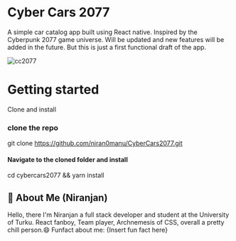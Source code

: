 
# Cyber Cars 2077 

A simple car catalog app built using React native. Inspired by the Cyberpunk 2077 game universe. 
Will be updated and new features will be added in the future. 
But this is just a first functional draft of the app. 


![cc2077](https://user-images.githubusercontent.com/11633823/165300240-20a0af8f-9d66-41fb-877c-82c30c1bcd53.gif)

# Getting started

Clone and install 

### clone the repo

 git clone https://github.com/niran0manu/CyberCars2077.git

#### Navigate to the cloned folder and install  

 cd cybercars2077 && yarn install 


## 🚀 About Me (Niranjan)
Hello, there I'm Niranjan a full stack developer and student at the University of Turku.
React fanboy, Team player, Archnemesis of CSS, overall a pretty chill person.😄
Funfact about me: {Insert fun fact here}
